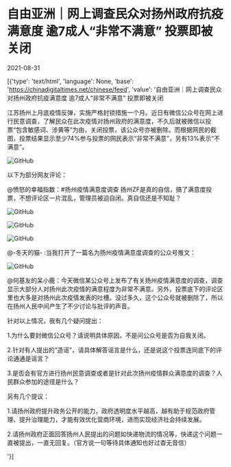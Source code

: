 # 自由亚洲｜网上调查民众对扬州政府抗疫满意度 逾7成人“非常不满意” 投票即被关闭

2021-08-31

[{'type': 'text/html', 'language': None, 'base': 'https://chinadigitaltimes.net/chinese/feed', 'value': '自由亚洲｜网上调查民众对扬州政府抗疫满意度 逾7成人“非常不满意” 投票即被关闭

江苏扬州上月底疫情反弹，实施严格封锁措施一个月。近日有微信公众号在网上进行民意调查，了解民众在此次疫情对扬州政府的满意度，不久后就被微信以投票“包含敏感词、涉黄等”为由，关闭投票，该公众号亦被删除。而根据网民的截图，投票结果显示至少74%参与投票的网民表示“非常不满意”，另有13%表示“不满意”。

![GitHub](https://chinadigitaltimes.net/chinese/files/2021/08/image-1630401506422.png)



以下为部分网友评论：



@愤怒的幸福指数：#扬州疫情满意度调查 扬州ZF是真的自信，搞了满意度投票，不想评论区一片混乱，管理员被迫自闭。真自信还是不知耻？



![GitHub](https://chinadigitaltimes.net/chinese/files/2021/08/image-1630401642679.png)

![GitHub](https://chinadigitaltimes.net/chinese/files/2021/08/image-1630401650199.png)

![GitHub](https://chinadigitaltimes.net/chinese/files/2021/08/image-1630401656077.png)



@-冬天的猫- :当我打开了一篇名为扬州疫情满意度调查的公众号推文：



![GitHub](https://chinadigitaltimes.net/chinese/files/2021/08/image-1630401987774.png)



@何基友的呆小鹿：今天微信某公众号上发布了有关扬州疫情满意度的调查，调查显示大部分人对扬州此次疫情的满意程度为非常不满意。另外，投票底下的评论区里也大多是对扬州此次疫情发表的吐槽。没过多久，这个公众号就被删除了，所以在扬州人民中间产生了不少讨论与批评的声音。

针对以上情况，我有几个疑问提出：

1.为什么要封微信公众号？请说明具体原因，不是问公众号是否为自我关闭。

2.针对有人提出的“造谣”，请具体解答谣言是什么，还是说这个投票连同底下的评论通通是谣言？

3.是否会有官方进行扬州民意调查或者是针对此次扬州疫情群众满意度的调查？人民群众参加的途径是什么？

另有几个提议：

1.请扬州政府提升政务公开的能力，政府透明度水平越高，越有助于规范政府管理、提升治理能力，才能有效优化营商环境，进而实现经济社会持续发展。

2.请扬州政府正面回答扬州人民提出的问题如快递物流的情况等，快递这个问题一直被提出，一直无回复。（官方说一句等待具体通知也好过杳无音信） 

'}]